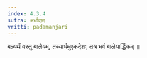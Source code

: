 ```yaml
---
index: 4.3.4
sutra: अर्धाद्यत्‌
vritti: padamanjari
---
```


 बल्यर्थं वस्तु बालेयम्, तस्यार्धमुएकदेशः, तत्र भवं बालेयार्द्धिकम् ॥